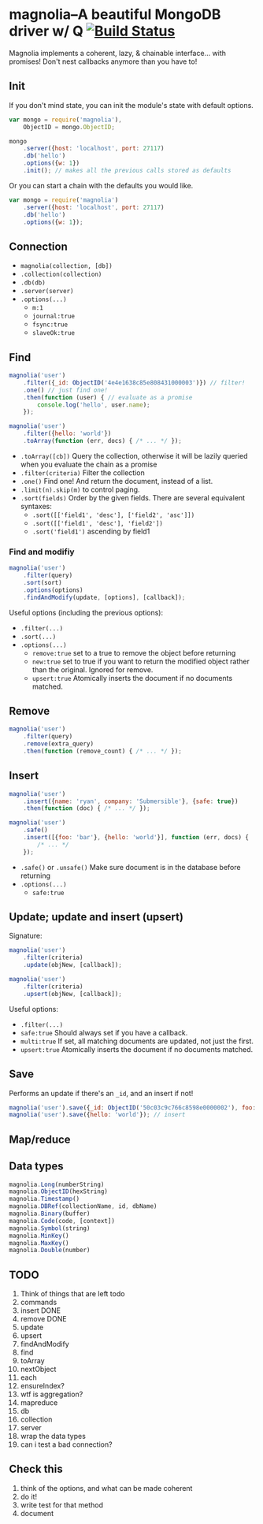 # magnolia&ndash;A beautiful MongoDB driver w/ Q [![Build Status](https://secure.travis-ci.org/Submersible/node-magnolia.png?branch=master)](http://travis-ci.org/Submersible/node-magnolia)

Magnolia implements a coherent, lazy, & chainable interface... with promises!
Don't nest callbacks anymore than you have to!

## Init

If you don't mind state, you can init the module's state with default options.

```javascript
var mongo = require('magnolia'),
    ObjectID = mongo.ObjectID;

mongo
    .server({host: 'localhost', port: 27117)
    .db('hello')
    .options({w: 1})
    .init(); // makes all the previous calls stored as defaults
```

Or you can start a chain with the defaults you would like.

```javascript
var mongo = require('magnolia')
    .server({host: 'localhost', port: 27117)
    .db('hello')
    .options({w: 1});
```

## Connection

* `magnolia(collection, [db])`
* `.collection(collection)`
* `.db(db)`
* `.server(server)`
* `.options(...)`
  * `m:1`
  * `journal:true`
  * `fsync:true`
  * `slaveOk:true`

## Find

```javascript
magnolia('user')
    .filter({_id: ObjectID('4e4e1638c85e808431000003')}) // filter!
    .one() // just find one!
    .then(function (user) { // evaluate as a promise
        console.log('hello', user.name);
    });

magnolia('user')
    .filter({hello: 'world'})
    .toArray(function (err, docs) { /* ... */ });
```

* `.toArray([cb])` Query the collection, otherwise it will be lazily queried when you evaluate the chain as a promise
* `.filter(criteria)` Filter the collection
* `.one()` Find one!  And return the document, instead of a list.
* `.limit(n).skip(m)` to control paging.
* `.sort(fields)` Order by the given fields. There are several equivalent syntaxes:
  * `.sort([['field1', 'desc'], ['field2', 'asc']])`
  * `.sort([['field1', 'desc'], 'field2'])`
  * `.sort('field1')` ascending by field1

### Find and modifiy

```javascript
magnolia('user')
    .filter(query)
    .sort(sort)
    .options(options)
    .findAndModify(update, [options], [callback]);
```

Useful options (including the previous options):

* `.filter(...)`
* `.sort(...)`
* `.options(...)`
    * `remove:true` set to a true to remove the object before returning
    * `new:true` set to true if you want to return the modified object rather than the original. Ignored for remove.
    * `upsert:true` Atomically inserts the document if no documents matched.

## Remove

```javascript
magnolia('user')
    .filter(query)
    .remove(extra_query)
    .then(function (remove_count) { /* ... */ });
```

## Insert

```javascript
magnolia('user')
    .insert({name: 'ryan', company: 'Submersible'}, {safe: true})
    .then(function (doc) { /* ... */ });

magnolia('user')
    .safe()
    .insert([{foo: 'bar'}, {hello: 'world'}], function (err, docs) {
        /* ... */
    });
```

* `.safe()` or `.unsafe()` Make sure document is in the database before returning
* `.options(...)`
    * `safe:true`

## Update; update and insert (upsert)

Signature:

```javascript
magnolia('user')
    .filter(criteria)
    .update(objNew, [callback]);
```

```javascript
magnolia('user')
    .filter(criteria)
    .upsert(objNew, [callback]);
```

Useful options:

* `.filter(...)`
* `safe:true` Should always set if you have a callback.
* `multi:true` If set, all matching documents are updated, not just the first.
* `upsert:true` Atomically inserts the document if no documents matched.

## Save

Performs an update if there's an `_id`, and an insert if not!

```javascript
magnolia('user').save({_id: ObjectID('50c03c9c766c8598e0000002'), foo: 'bar'}); // update
magnolia('user').save({hello: 'world'}); // insert
```

## Map/reduce

## Data types

```javascript
magnolia.Long(numberString)
magnolia.ObjectID(hexString)
magnolia.Timestamp()
magnolia.DBRef(collectionName, id, dbName)
magnolia.Binary(buffer)
magnolia.Code(code, [context])
magnolia.Symbol(string)
magnolia.MinKey()
magnolia.MaxKey()
magnolia.Double(number)
```

## TODO

1. Think of things that are left todo
1. commands
  1. insert DONE
  1. remove DONE
  1. update
  1. upsert
  1. findAndModify
  1. find
  1. toArray
  1. nextObject
  1. each
  1. ensureIndex?
1. wtf is aggregation?
  1. mapreduce
1. db
1. collection
1. server
1. wrap the data types
1. can i test a bad connection?

## Check this

1. think of the options, and what can be made coherent
1. do it!
1. write test for that method
1. document
